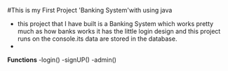 #This is my First Project 'Banking System'with using java
* this project that I have built  is a Banking System which works pretty much as how banks works
it has the little login design and this project runs on the console.its data are stored in the database.
*
**Functions**
-login()
-signUP()
-admin()
